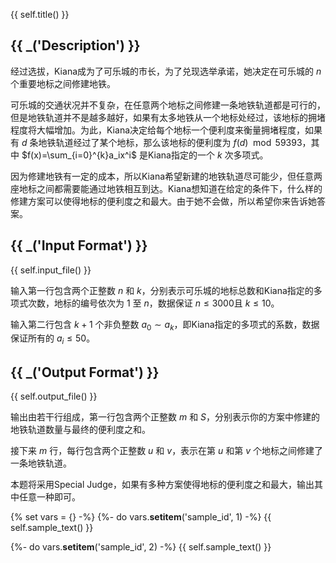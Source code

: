 {{ self.title() }}

## {{ _('Description') }}

经过选拔，Kiana成为了可乐城的市长，为了兑现选举承诺，她决定在可乐城的 $n$ 个重要地标之间修建地铁。

可乐城的交通状况并不复杂，在任意两个地标之间修建一条地铁轨道都是可行的，但是地铁轨道并不是越多越好，如果有太多地铁从一个地标处经过，该地标的拥堵程度将大幅增加。为此，Kiana决定给每个地标一个便利度来衡量拥堵程度，如果有 $d$ 条地铁轨道经过了某个地标，那么该地标的便利度为 $f(d)\mod 59393$，其中 $f(x)=\sum_{i=0}^{k}a_ix^i$ 是Kiana指定的一个 $k$ 次多项式。

因为修建地铁有一定的成本，所以Kiana希望新建的地铁轨道尽可能少，但任意两座地标之间都需要能通过地铁相互到达。Kiana想知道在给定的条件下，什么样的修建方案可以使得地标的便利度之和最大。由于她不会做，所以希望你来告诉她答案。

## {{ _('Input Format') }}

{{ self.input_file() }}

输入第一行包含两个正整数 $n$ 和 $k$，分别表示可乐城的地标总数和Kiana指定的多项式次数，地标的编号依次为 $1$ 至 $n$，数据保证 $n\leq 3000$且 $k\leq 10$。

输入第二行包含 $k+1$ 个非负整数 $a_0\sim a_k$，即Kiana指定的多项式的系数，数据保证所有的 $a_i\leq 50$。

## {{ _('Output Format') }}

{{ self.output_file() }}

输出由若干行组成，第一行包含两个正整数 $m$ 和 $S$，分别表示你的方案中修建的地铁轨道数量与最终的便利度之和。

接下来 $m$ 行，每行包含两个正整数 $u$ 和 $v$，表示在第 $u$ 和第 $v$ 个地标之间修建了一条地铁轨道。

本题将采用Special Judge，如果有多种方案使得地标的便利度之和最大，输出其中任意一种即可。

{% set vars = {} -%}
{%- do vars.__setitem__('sample_id', 1) -%}
{{ self.sample_text() }}

{%- do vars.__setitem__('sample_id', 2) -%}
{{ self.sample_text() }}

